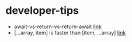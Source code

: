 # developer-tips
- await-vs-return-vs-return-await [link](https://jakearchibald.com/2017/await-vs-return-vs-return-await/)
- [...array, item] is faster than [item, ...array] [link](https://dmitripavlutin.com/javascript-spread-operator-performance-optimization/)
